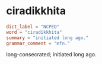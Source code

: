 # ciradikkhita

``` toml
dict_label = "NCPED"
word = "ciradikkhita"
summary = "initiated long ago."
grammar_comment = "mfn."
```

long\-consecrated; initiated long ago.

